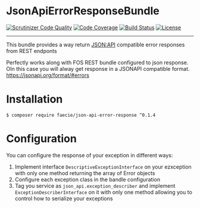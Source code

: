 JsonApiErrorResponseBundle
==========================
[![Scrutinizer Code Quality](https://scrutinizer-ci.com/g/faecie/json-api-error-response/badges/quality-score.png?b=master)](https://scrutinizer-ci.com/g/faecie/json-api-error-response/?branch=master)
[![Code Coverage](https://scrutinizer-ci.com/g/faecie/json-api-error-response/badges/coverage.png?b=master)](https://scrutinizer-ci.com/g/faecie/json-api-error-response/?branch=master)
[![Build Status](https://scrutinizer-ci.com/g/faecie/json-api-error-response/badges/build.png?b=master)](https://scrutinizer-ci.com/g/faecie/json-api-error-response/build-status/master)
[![License](https://poser.pugx.org/faecie/json-api-error-response/license)](https://packagist.org/packages/faecie/json-api-error-response)

____________________________

This bundle provides a way return [JSON:API](https://jsonapi.org/format/#errors) compatible error responses from REST endponts

Perfectly works along with FOS REST bundle configured to json response. OIn this case you will alway get response in a JSONAPI compatible format. https://jsonapi.org/format/#errors

# Installation

```console
$ composer require faecie/json-api-error-response ^0.1.4
```
# Configuration
You can configure the response of your exception in different ways:
 1. Implement interface `DescriptiveExceptionInterface` on your  ezxception with only one method returning the array of Error objects
 2. Configure each exception class in the bandle configuration
 3. Tag you service as `json_api.exception_describer` and implement `ExceptionDescriberInterface` on it with only one method allowing you to control how to serialize your exceptions 
